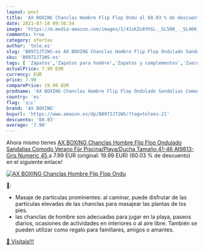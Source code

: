 ```yaml
---
layout: post
title: 'AX BOXING Chanclas Hombre Flip Flop Ondu al 60.03 % de descuento'
date: 2021-07-18 09:56:54
image: 'https://m.media-amazon.com/images/I/41sKZs8YhSL._SL500_._SL400_.jpg'
comments: true
category: ofertas
author: 'tole.es'
slug: 'B0972JT2WS-es AX BOXING Chanclas Hombre Flip Flop Ondulado Sandalias...'
sku: 'B0972JT2WS-es'
tags: [ 'Zapatos','Zapatos para hombre','Zapatos y complementos','Zuecos y mules para hombre','ax boxing','chanclas', ]
actualPrice: 7.99 EUR
currency: EUR
price: 7.99
comparePrice: 19.99 EUR
prodname: 'AX BOXING Chanclas Hombre Flip Flop Ondulado Sandalias Comodo Verano Für Piscina/Playa/Ducha Tamaño 41-46 At9813-Gris  Numeric 45 '
country: 'es'
flag: '🇪🇸'
brand: 'AX BOXING'
buyurl: 'https://www.amazon.es/dp/B0972JT2WS/?tag=tolees-21'
descuento: '60.03'
average: '7.99'
---
```


Ahora mismo tienes [AX BOXING Chanclas Hombre Flip Flop Ondulado Sandalias Comodo Verano Für Piscina/Playa/Ducha Tamaño 41-46 At9813-Gris  Numeric 45 ](https://www.amazon.es/dp/B0972JT2WS/?tag=tolees-21) a 7.99 EUR (original: 19.99 EUR) (60.03 %  de descuento) en el siguiente enlace!

[![AX BOXING Chanclas Hombre Flip Flop Ondu](https://m.media-amazon.com/images/I/41sKZs8YhSL._SL500_._SL400_.jpg)](https://www.amazon.es/dp/B0972JT2WS/?tag=tolees-21)

🔎:

- Masaje de partículas prominentes: al caminar, puede disfrutar de las partículas elevadas de las chanclas para masajear las plantas de los pies.
- las chanclas de hombre son adecuadas para jugar en la playa, paseos diarios, ocasiones de actividades en interiores o al aire libre. También se pueden utilizar como regalo para familiares, amigos o amantes.

[🛒 Visítala!!!](https://www.amazon.es/dp/B0972JT2WS/?tag=tolees-21)
